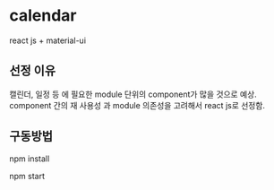 # calendar

react js + material-ui

## 선정 이유

캘린더, 일정 등 에 필요한 module 단위의 component가 많을 것으로 예상.
component 간의 재 사용성 과 module 의존성을 고려해서 react js로 선정함.

## 구동방법

npm install

npm start
